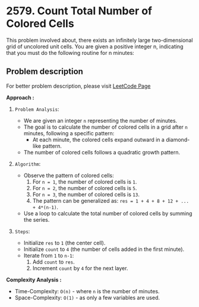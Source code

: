 # 2579. Count Total Number of Colored Cells

This problem involved about, there exists an infinitely large two-dimensional grid of uncolored unit cells. You are given a positive integer n, indicating that you must do the following routine for n minutes:

## Problem description

For better problem description, please visit [LeetCode Page](https://leetcode.com/problems/count-total-number-of-colored-cells/description)

**Approach :**<br/>

1. `Problem Analysis`:

    - We are given an integer `n` representing the number of minutes.
    - The goal is to calculate the number of colored cells in a grid after `n` minutes, following a specific pattern:
        - At each minute, the colored cells expand outward in a diamond-like pattern.
    - The number of colored cells follows a quadratic growth pattern.

2. `Algorithm`:

    - Observe the pattern of colored cells:
        1. For `n = 1`, the number of colored cells is `1`.
        2. For `n = 2`, the number of colored cells is `5`.
        3. For `n = 3`, the number of colored cells is `13`.
        4. The pattern can be generalized as: `res = 1 + 4 + 8 + 12 + ... + 4*(n-1)`.
    - Use a loop to calculate the total number of colored cells by summing the series.

3. `Steps`:
    - Initialize `res` to `1` (the center cell).
    - Initialize `count` to `4` (the number of cells added in the first minute).
    - Iterate from `1` to `n-1`:
        1. Add `count` to `res`.
        2. Increment `count` by `4` for the next layer.

**Complexity Analysis :**<br/>

-   Time-Complexity: `O(n)` - where `n` is the number of minutes.
-   Space-Complexity: `O(1)` - as only a few variables are used.
